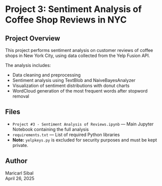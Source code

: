 # Project 3: Sentiment Analysis of Coffee Shop Reviews in NYC

## Project Overview
This project performs sentiment analysis on customer reviews of coffee shops in New York City, using data collected from the Yelp Fusion API.

The analysis includes:
- Data cleaning and preprocessing
- Sentiment analysis using TextBlob and NaiveBayesAnalyzer
- Visualization of sentiment distributions with donut charts
- WordCloud generation of the most frequent words after stopword removal

## Files
- `Project #3 - Sentiment Analysis of Reviews.ipynb` — Main Jupyter Notebook containing the full analysis
- `requirements.txt` — List of required Python libraries
- **Note:** `yelpkeys.py` is excluded for security purposes and must be kept private.

## Author
Maricarl Sibal  
April 26, 2025
